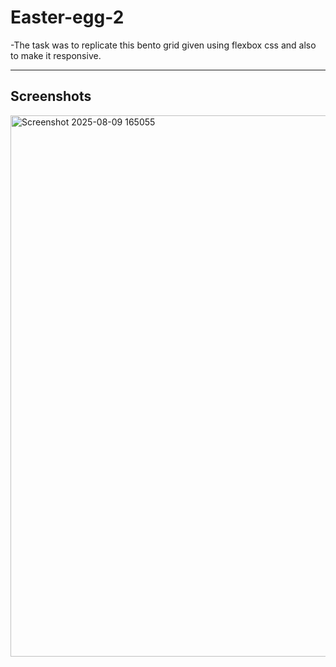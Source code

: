 # Easter-egg-2

-The task was to replicate this bento grid given using flexbox css and also to make it responsive.

---

## Screenshots
<img width="1308" height="866" alt="Screenshot 2025-08-09 165055" src="https://github.com/user-attachments/assets/25f15e99-9e74-4805-9940-a0389d62d1a2" />
